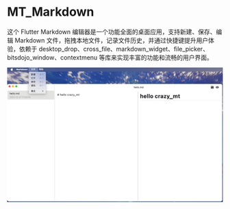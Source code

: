 # MT_Markdown

这个 Flutter Markdown 编辑器是一个功能全面的桌面应用，支持新建、保存、编辑 Markdown 文件，拖拽本地文件，记录文件历史，并通过快捷键提升用户体验，依赖于 desktop_drop、cross_file、markdown_widget、file_picker、bitsdojo_window、contextmenu 等库来实现丰富的功能和流畅的用户界面。

![简洁界面](./image/1.png)
